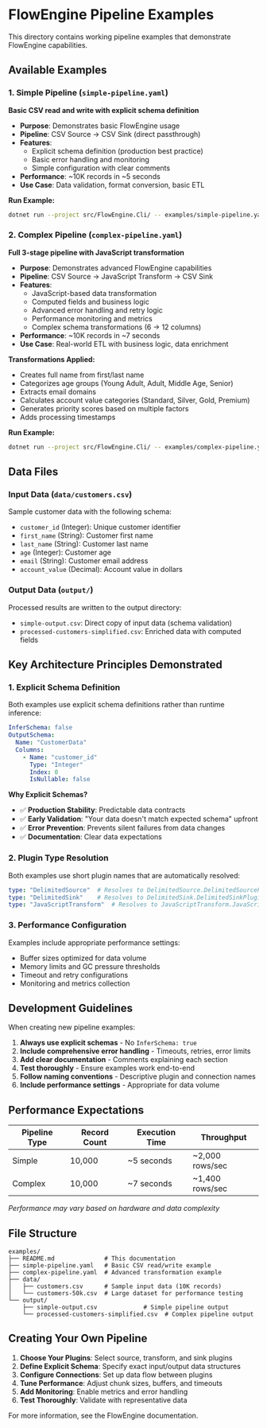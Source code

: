 # FlowEngine Pipeline Examples

This directory contains working pipeline examples that demonstrate FlowEngine capabilities.

## Available Examples

### 1. Simple Pipeline (`simple-pipeline.yaml`)
**Basic CSV read and write with explicit schema definition**

- **Purpose**: Demonstrates basic FlowEngine usage
- **Pipeline**: CSV Source → CSV Sink (direct passthrough)
- **Features**:
  - Explicit schema definition (production best practice)
  - Basic error handling and monitoring
  - Simple configuration with clear comments
- **Performance**: ~10K records in ~5 seconds
- **Use Case**: Data validation, format conversion, basic ETL

**Run Example:**
```bash
dotnet run --project src/FlowEngine.Cli/ -- examples/simple-pipeline.yaml
```

### 2. Complex Pipeline (`complex-pipeline.yaml`)
**Full 3-stage pipeline with JavaScript transformation**

- **Purpose**: Demonstrates advanced FlowEngine capabilities
- **Pipeline**: CSV Source → JavaScript Transform → CSV Sink
- **Features**:
  - JavaScript-based data transformation
  - Computed fields and business logic
  - Advanced error handling and retry logic
  - Performance monitoring and metrics
  - Complex schema transformations (6 → 12 columns)
- **Performance**: ~10K records in ~7 seconds
- **Use Case**: Real-world ETL with business logic, data enrichment

**Transformations Applied:**
- Creates full name from first/last name
- Categorizes age groups (Young Adult, Adult, Middle Age, Senior)
- Extracts email domains
- Calculates account value categories (Standard, Silver, Gold, Premium)
- Generates priority scores based on multiple factors
- Adds processing timestamps

**Run Example:**
```bash
dotnet run --project src/FlowEngine.Cli/ -- examples/complex-pipeline.yaml
```

## Data Files

### Input Data (`data/customers.csv`)
Sample customer data with the following schema:
- `customer_id` (Integer): Unique customer identifier
- `first_name` (String): Customer first name
- `last_name` (String): Customer last name  
- `age` (Integer): Customer age
- `email` (String): Customer email address
- `account_value` (Decimal): Account value in dollars

### Output Data (`output/`)
Processed results are written to the output directory:
- `simple-output.csv`: Direct copy of input data (schema validation)
- `processed-customers-simplified.csv`: Enriched data with computed fields

## Key Architecture Principles Demonstrated

### 1. Explicit Schema Definition
Both examples use explicit schema definitions rather than runtime inference:
```yaml
InferSchema: false
OutputSchema:
  Name: "CustomerData"
  Columns:
    - Name: "customer_id"
      Type: "Integer"
      Index: 0
      IsNullable: false
```

**Why Explicit Schemas?**
- ✅ **Production Stability**: Predictable data contracts
- ✅ **Early Validation**: "Your data doesn't match expected schema" upfront  
- ✅ **Error Prevention**: Prevents silent failures from data changes
- ✅ **Documentation**: Clear data expectations

### 2. Plugin Type Resolution
Both examples use short plugin names that are automatically resolved:
```yaml
type: "DelimitedSource"  # Resolves to DelimitedSource.DelimitedSourcePlugin
type: "DelimitedSink"    # Resolves to DelimitedSink.DelimitedSinkPlugin
type: "JavaScriptTransform"  # Resolves to JavaScriptTransform.JavaScriptTransformPlugin
```

### 3. Performance Configuration
Examples include appropriate performance settings:
- Buffer sizes optimized for data volume
- Memory limits and GC pressure thresholds
- Timeout and retry configurations
- Monitoring and metrics collection

## Development Guidelines

When creating new pipeline examples:

1. **Always use explicit schemas** - No `InferSchema: true`
2. **Include comprehensive error handling** - Timeouts, retries, error limits
3. **Add clear documentation** - Comments explaining each section
4. **Test thoroughly** - Ensure examples work end-to-end
5. **Follow naming conventions** - Descriptive plugin and connection names
6. **Include performance settings** - Appropriate for data volume

## Performance Expectations

| Pipeline Type | Record Count | Execution Time | Throughput |
|---------------|--------------|----------------|------------|
| Simple        | 10,000       | ~5 seconds     | ~2,000 rows/sec |
| Complex       | 10,000       | ~7 seconds     | ~1,400 rows/sec |

*Performance may vary based on hardware and data complexity*

## File Structure
```
examples/
├── README.md              # This documentation
├── simple-pipeline.yaml   # Basic CSV read/write example
├── complex-pipeline.yaml  # Advanced transformation example
├── data/
│   ├── customers.csv      # Sample input data (10K records)
│   └── customers-50k.csv  # Large dataset for performance testing
└── output/
    ├── simple-output.csv             # Simple pipeline output
    └── processed-customers-simplified.csv  # Complex pipeline output
```

## Creating Your Own Pipeline

1. **Choose Your Plugins**: Select source, transform, and sink plugins
2. **Define Explicit Schema**: Specify exact input/output data structures
3. **Configure Connections**: Set up data flow between plugins
4. **Tune Performance**: Adjust chunk sizes, buffers, and timeouts
5. **Add Monitoring**: Enable metrics and error handling
6. **Test Thoroughly**: Validate with representative data

For more information, see the FlowEngine documentation.